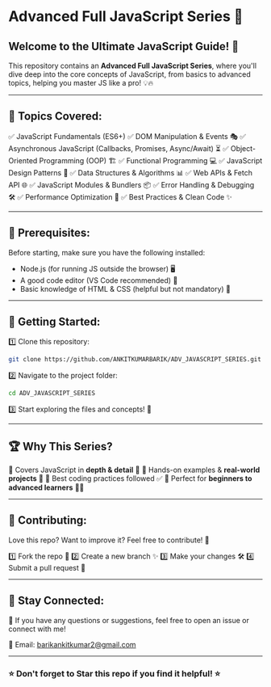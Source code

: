 # Advanced Full JavaScript Series 🚀

## Welcome to the Ultimate JavaScript Guide! 🎯

This repository contains an **Advanced Full JavaScript Series**, where you'll dive deep into the core concepts of JavaScript, from basics to advanced topics, helping you master JS like a pro! 💡🔥

---

## 📌 Topics Covered:

✅ JavaScript Fundamentals (ES6+)
✅ DOM Manipulation & Events 🎭
✅ Asynchronous JavaScript (Callbacks, Promises, Async/Await) ⏳
✅ Object-Oriented Programming (OOP) 🏗️
✅ Functional Programming 💻
✅ JavaScript Design Patterns 🎨
✅ Data Structures & Algorithms 📊
✅ Web APIs & Fetch API 🌐
✅ JavaScript Modules & Bundlers 📦
✅ Error Handling & Debugging 🛠️
✅ Performance Optimization 🚀
✅ Best Practices & Clean Code ✨

---

## 🔧 Prerequisites:

Before starting, make sure you have the following installed:

- Node.js (for running JS outside the browser) 🖥️
- A good code editor (VS Code recommended) 📝
- Basic knowledge of HTML & CSS (helpful but not mandatory) 🎨

---

## 🚀 Getting Started:

1️⃣ Clone this repository:
```sh
git clone https://github.com/ANKITKUMARBARIK/ADV_JAVASCRIPT_SERIES.git
```

2️⃣ Navigate to the project folder:
```sh
cd ADV_JAVASCRIPT_SERIES
```

3️⃣ Start exploring the files and concepts! 📂

---

## 🏆 Why This Series?

🔹 Covers JavaScript in **depth & detail** 📖
🔹 Hands-on examples & **real-world projects** 🎯
🔹 Best coding practices followed ✅
🔹 Perfect for **beginners to advanced learners** 👨‍💻

---

## 🤝 Contributing:

Love this repo? Want to improve it? Feel free to contribute! 🤩

1️⃣ Fork the repo 🍴
2️⃣ Create a new branch ✨
3️⃣ Make your changes 🛠️
4️⃣ Submit a pull request 🚀

---

## 📩 Stay Connected:

💬 If you have any questions or suggestions, feel free to open an issue or connect with me!

📧 Email: barikankitkumar2@gmail.com

---

### ⭐ Don't forget to **Star** this repo if you find it helpful! ⭐

